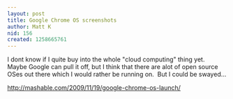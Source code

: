 ```yaml
---
layout: post
title: Google Chrome OS screenshots
author: Matt K
nid: 156
created: 1258665761
---
```

<p>I dont know if I quite buy into the whole &quot;cloud computing&quot;&nbsp;thing yet.&nbsp; Maybe Google can pull it off, but I think that there are alot of open source OSes out there which I would rather be running on.&nbsp; But I could be swayed...</p>
<p><a href="http://mashable.com/2009/11/19/google-chrome-os-launch/">http://mashable.com/2009/11/19/google-chrome-os-launch/</a></p>
